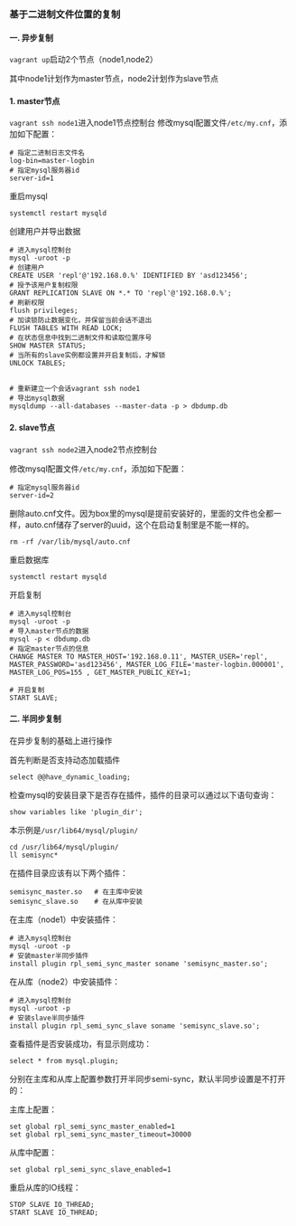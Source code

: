 ### 基于二进制文件位置的复制

#### 一. 异步复制

`vagrant up`启动2个节点（node1,node2）

其中node1计划作为master节点，node2计划作为slave节点

#### 1. master节点

`vagrant ssh node1`进入node1节点控制台
修改mysql配置文件`/etc/my.cnf`，添加如下配置：

```
# 指定二进制日志文件名
log-bin=master-logbin
# 指定mysql服务器id
server-id=1
```

重启mysql

```
systemctl restart mysqld
```

创建用户并导出数据


```
# 进入mysql控制台
mysql -uroot -p
# 创建用户
CREATE USER 'repl'@'192.168.0.%' IDENTIFIED BY 'asd123456';
# 授予该用户复制权限
GRANT REPLICATION SLAVE ON *.* TO 'repl'@'192.168.0.%';
# 刷新权限
flush privileges;
# 加读锁防止数据变化，并保留当前会话不退出
FLUSH TABLES WITH READ LOCK;
# 在状态信息中找到二进制文件和读取位置序号
SHOW MASTER STATUS;
# 当所有的slave实例都设置并开启复制后，才解锁
UNLOCK TABLES;


# 重新建立一个会话vagrant ssh node1
# 导出mysql数据
mysqldump --all-databases --master-data -p > dbdump.db
```


#### 2. slave节点

`vagrant ssh node2`进入node2节点控制台

修改mysql配置文件`/etc/my.cnf`，添加如下配置：

```
# 指定mysql服务器id
server-id=2
```

删除auto.cnf文件。因为box里的mysql是提前安装好的，里面的文件也全都一样，auto.cnf储存了server的uuid，这个在启动复制里是不能一样的。

```
rm -rf /var/lib/mysql/auto.cnf
```

重启数据库

```
systemctl restart mysqld
```

开启复制

```
# 进入mysql控制台
mysql -uroot -p
# 导入master节点的数据
mysql -p < dbdump.db
# 指定master节点的信息
CHANGE MASTER TO MASTER_HOST='192.168.0.11', MASTER_USER='repl', MASTER_PASSWORD='asd123456', MASTER_LOG_FILE='master-logbin.000001', MASTER_LOG_POS=155 , GET_MASTER_PUBLIC_KEY=1;

# 开启复制
START SLAVE;
```



#### 二. 半同步复制

在异步复制的基础上进行操作

首先判断是否支持动态加载插件

```
select @@have_dynamic_loading;
```

检查mysql的安装目录下是否存在插件，插件的目录可以通过以下语句查询：

```
show variables like 'plugin_dir';
```

本示例是`/usr/lib64/mysql/plugin/`

```
cd /usr/lib64/mysql/plugin/
ll semisync*
```

在插件目录应该有以下两个插件：

```
semisync_master.so   # 在主库中安装
semisync_slave.so    # 在从库中安装
```

在主库（node1）中安装插件：

```
# 进入mysql控制台
mysql -uroot -p 
# 安装master半同步插件
install plugin rpl_semi_sync_master soname 'semisync_master.so';
```

在从库（node2）中安装插件：

```
# 进入mysql控制台
mysql -uroot -p 
# 安装slave半同步插件
install plugin rpl_semi_sync_slave soname 'semisync_slave.so';
```

查看插件是否安装成功，有显示则成功：

```
select * from mysql.plugin;
```

分别在主库和从库上配置参数打开半同步semi-sync，默认半同步设置是不打开的：

主库上配置：

```
set global rpl_semi_sync_master_enabled=1
set global rpl_semi_sync_master_timeout=30000
```

从库中配置：

```
set global rpl_semi_sync_slave_enabled=1
```

重启从库的IO线程：

```
STOP SLAVE IO_THREAD;
START SLAVE IO_THREAD;
```




